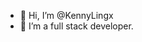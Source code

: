- 👋 Hi, I’m @KennyLingx
- 👀 I’m a full stack developer. 


<!---
KennyLingx/KennyLingx is a ✨ special ✨ repository because its `README.md` (this file) appears on your GitHub profile.
You can click the Preview link to take a look at your changes.
--->
